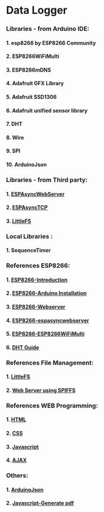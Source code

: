 # Data Logger
### Libraries - from Arduino IDE:

#### 1. esp8266 by ESP8266 Community
#### 2. ESP8266WiFiMulti
#### 3. ESP8266mDNS
#### 4. Adafruit GFX Library
#### 5. Adafruit SSD1306
#### 6. Adafruit unified sensor library
#### 7. DHT
#### 8. Wire
#### 9. SPI
#### 10. ArduinoJson

### Libraries - from Third party:
#### 1. [ESPAsyncWebServer](https://github.com/me-no-dev/ESPAsyncWebServer/archive/master.zip)
#### 2. [ESPAsyncTCP](https://github.com/me-no-dev/ESPAsyncTCP/archive/master.zip)
#### 3. [LittleFS](https://github.com/earlephilhower/arduino-esp8266littlefs-plugin)

### Local Libraries :
#### 1. SequenceTimer

### References ESP8266:

#### 1. [ESP8266-Introduction](https://randomnerdtutorials.com/getting-started-with-esp8266-wifi-transceiver-review/)
#### 2. [ESP8266-Arduino Installation](https://randomnerdtutorials.com/how-to-install-esp8266-board-arduino-ide/)
#### 3. [ESP8266-Webserver](https://randomnerdtutorials.com/esp8266-web-server/)
#### 4. [ESP8266-espasyncwebserver](https://randomnerdtutorials.com/esp8266-nodemcu-async-web-server-espasyncwebserver-library/)
#### 5. [ESP8266-ESP8266WiFiMulti](https://randomnerdtutorials.com/esp8266-nodemcu-client-server-wi-fi/)
#### 6. [DHT Guide](https://randomnerdtutorials.com/esp8266-dht11dht22-temperature-and-humidity-web-server-with-arduino-ide/)

### References File Management:

#### 1. [LittleFS](https://randomnerdtutorials.com/install-esp8266-nodemcu-littlefs-arduino/)
#### 2. [Web Server using SPIFFS](https://randomnerdtutorials.com/esp8266-web-server-spiffs-nodemcu/)

### References WEB Programming:
#### 1. [HTML](https://www.w3schools.com/html/default.asp)
#### 2. [CSS](https://www.w3schools.com/css/default.asp)
#### 3. [Javascript](https://www.w3schools.com/js/default.asp)
#### 4. [AJAX](https://www.w3schools.com/xml/ajax_intro.asp)

### Others:
#### 1. [ArduinoJson](https://arduinojson.org/)
#### 2. [Javascript-Generate pdf](https://www.pdftron.com/blog/javascript/how-to-generate-pdfs-with-javascript/)
